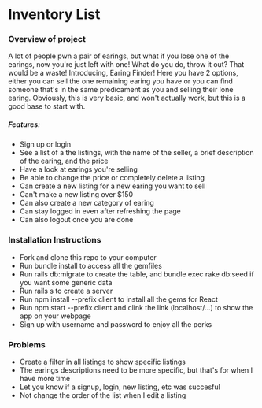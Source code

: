 # Inventory List

### Overview of project
A lot of people pwn a pair of earings, but what if you lose one of the earings, now you're just left with one! What do you do, throw it out? That would be a waste! Introducing, Earing Finder! Here you have 2 options, either you can sell the one remaining earing you have or you can find someone that's in the same predicament as you and selling their lone earing. Obviously, this is very basic, and won't actually work, but this is a good base to start with.

##### Features:
   * Sign up or login
   * See a list of a the listings, with the name of the seller, a brief description of the earing, and the price
   * Have a look at earings you're selling
   * Be able to change the price or completely delete a listing
   * Can create a new listing for a new earing you want to sell
   * Can't make a new listing over $150
   * Can also create a new category of earing
   * Can stay logged in even after refreshing the page
   * Can also logout once you are done

### Installation Instructions
* Fork and clone this repo to your computer
* Run bundle install to access all the gemfiles
* Run rails db:migrate to create the table, and bundle exec rake db:seed if you want some generic data
* Run rails s to create a server
* Run npm install --prefix client to install all the gems for React
* Run npm start --prefix client and clink the link (localhost/...) to show the app on your webpage
* Sign up with username and password to enjoy all the perks

### Problems
* Create a filter in all listings to show specific listings
* The earings descriptions need to be more specific, but that's for when I have more time
* Let you know if a signup, login, new listing, etc was succesful
* Not change the order of the list when I edit a listing